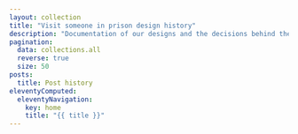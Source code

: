 ```yaml
---
layout: collection
title: "Visit someone in prison design history"
description: "Documentation of our designs and the decisions behind them."
pagination:
  data: collections.all
  reverse: true
  size: 50
posts:
  title: Post history
eleventyComputed:
  eleventyNavigation:
    key: home
    title: "{{ title }}"
---
```

